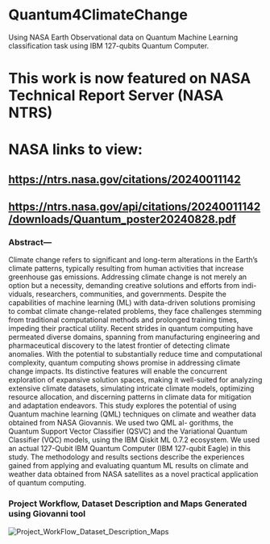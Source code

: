 # Quantum4ClimateChange
Using NASA Earth Observational data on Quantum Machine Learning classification task using IBM 127-qubits Quantum Computer. 

# This work is now featured on NASA Technical Report Server (NASA NTRS)

# NASA links to view:
## https://ntrs.nasa.gov/citations/20240011142

## https://ntrs.nasa.gov/api/citations/20240011142/downloads/Quantum_poster20240828.pdf


### Abstract—
Climate change refers to significant and long-term
alterations in the Earth’s climate patterns, typically resulting
from human activities that increase greenhouse gas emissions.
Addressing climate change is not merely an option but a
necessity, demanding creative solutions and efforts from indi-
viduals, researchers, communities, and governments. Despite the
capabilities of machine learning (ML) with data-driven solutions
promising to combat climate change-related problems, they face
challenges stemming from traditional computational methods and
prolonged training times, impeding their practical utility. Recent
strides in quantum computing have permeated diverse domains,
spanning from manufacturing engineering and pharmaceutical
discovery to the latest frontier of detecting climate anomalies.
With the potential to substantially reduce time and computational
complexity, quantum computing shows promise in addressing
climate change impacts. Its distinctive features will enable the
concurrent exploration of expansive solution spaces, making it
well-suited for analyzing extensive climate datasets, simulating
intricate climate models, optimizing resource allocation, and
discerning patterns in climate data for mitigation and adaptation
endeavors. This study explores the potential of using Quantum
machine learning (QML) techniques on climate and weather
data obtained from NASA Giovannis. We used two QML al-
gorithms, the Quantum Support Vector Classifier (QSVC) and
the Variational Quantum Classifier (VQC) models, using the
IBM Qiskit ML 0.7.2 ecosystem. We used an actual 127-Qubit
IBM Quantum Computer (IBM 127-qubit Eagle) in this study.
The methodology and results sections describe the experiences
gained from applying and evaluating quantum ML results on
climate and weather data obtained from NASA satellites as a
novel practical application of quantum computing.


### Project Workflow, Dataset Description and Maps Generated using Giovanni tool

![Project_WorkFlow_Dataset_Description_Maps](https://github.com/user-attachments/assets/0d3a473e-47ed-4156-bde1-dbbcb513672b)

